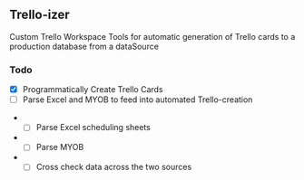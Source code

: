 ## Trello-izer

Custom Trello Workspace Tools for automatic generation of Trello cards to a production database from a dataSource

### Todo

- [x] Programmatically Create Trello Cards
- [ ] Parse Excel and MYOB to feed into automated Trello-creation
- - [ ] Parse Excel scheduling sheets
- - [ ] Parse MYOB
- - [ ] Cross check data across the two sources
